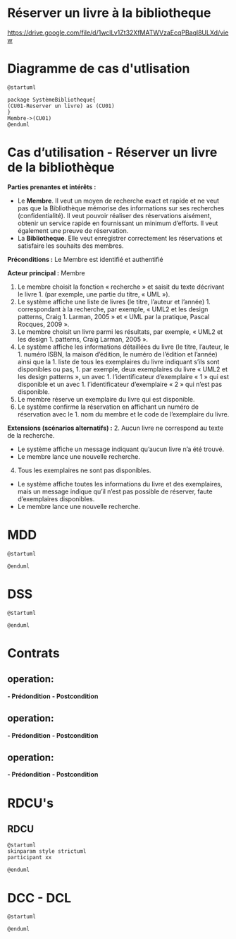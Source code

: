 # Réserver un livre à la bibliotheque
https://drive.google.com/file/d/1wclLv1Zt32XfMATWVzaEcqPBaql8ULXd/view
# Diagramme de cas d'utlisation
```plantuml
@startuml

package SystèmeBibliotheque{
(CU01-Reserver un livre) as (CU01)  
}
Membre->(CU01)
@enduml
```
# Cas d’utilisation - Réserver un livre de la bibliothèque
**Parties prenantes et intérêts :** 
 - Le **Membre**. Il veut un moyen de recherche exact et rapide et ne veut pas que la Bibliothèque mémorise des informations sur ses recherches (confidentialité). Il veut pouvoir réaliser des réservations aisément, obtenir un service rapide en fournissant un minimum d’efforts. Il veut également une preuve de réservation.
 - La **Bibliotheque**. Elle veut enregistrer correctement les réservations et satisfaire les souhaits des membres. 

**Préconditions :** Le Membre est identifié et authentifié

**Acteur principal :** Membre
1. Le membre choisit la fonction « recherche » et saisit du texte décrivant le livre 1. (par exemple, une partie du titre, « UML »).
1. Le système affiche une liste de livres (le titre, l’auteur et l’année) 1. correspondant à la recherche, par exemple, « UML2 et les design patterns, Craig 1. Larman, 2005 » et « UML par la pratique, Pascal Rocques, 2009 ».
1. Le membre choisit un livre parmi les résultats, par exemple, « UML2 et les design 1. patterns, Craig Larman, 2005 ».
1. Le système affiche les informations détaillées du livre (le titre, l’auteur, le 1. numéro ISBN, la maison d’édition, le numéro de l’édition et l’année) ainsi que la 1. liste de tous les exemplaires du livre indiquant s’ils sont disponibles ou pas, 1. par exemple, deux exemplaires du livre « UML2 et les design patterns », un avec 1. l’identificateur d’exemplaire « 1 » qui est disponible et un avec 1. l’identificateur d’exemplaire « 2 » qui n’est pas disponible.
1. Le membre réserve un exemplaire du livre qui est disponible.
1. Le système confirme la réservation en affichant un numéro de réservation avec le 1. nom du membre et le code de l’exemplaire du livre.

**Extensions (scénarios alternatifs) :**
2. Aucun livre ne correspond au texte de la recherche. 
- Le système affiche un message indiquant qu’aucun livre n’a été trouvé.
- Le membre lance une nouvelle recherche.
4. Tous les exemplaires ne sont pas disponibles. 
- Le système affiche toutes les informations du livre et des exemplaires, mais un message indique qu’il n’est pas possible de réserver, faute d’exemplaires disponibles.
- Le membre lance une nouvelle recherche.


# MDD
```plantuml
@startuml

@enduml
```

# DSS
```plantuml
@startuml

@enduml
```

# Contrats

## operation: 
**- Prédondition**
**- Postcondition**

## operation: 
**- Prédondition**
**- Postcondition**

## operation: 
**- Prédondition**
**- Postcondition**


# RDCU's

## RDCU 
```plantuml
@startuml
skinparam style strictuml
participant xx

@enduml
```


# DCC - DCL
```plantuml
@startuml

@enduml
```